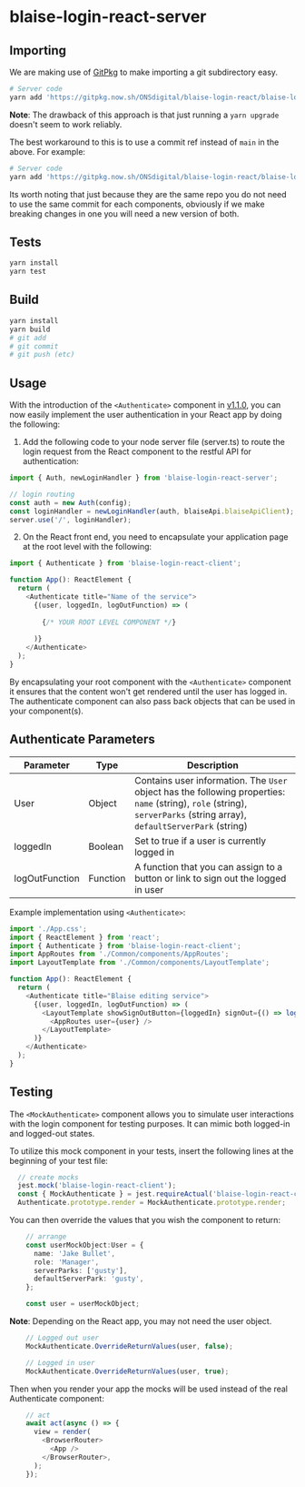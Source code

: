 # blaise-login-react-server

## Importing

We are making use of [GitPkg](https://gitpkg.vercel.app/guide/) to make importing a git subdirectory easy.

```sh
# Server code
yarn add 'https://gitpkg.now.sh/ONSdigital/blaise-login-react/blaise-login-react-server?main'
```

**Note**: The drawback of this approach is that just running a `yarn upgrade` doesn't seem to work reliably.

The best workaround to this is to use a commit ref instead of `main` in the above. For example:

```sh
# Server code
yarn add 'https://gitpkg.now.sh/ONSdigital/blaise-login-react/blaise-login-react-server?74e88ad500a734ce797df3ed3e2a85bdacb71980'
```

Its worth noting that just because they are the same repo you do not need to use the same commit for each components,
obviously if we make breaking changes in one you will need a new version of both.

## Tests

```sh
yarn install
yarn test
```

## Build

```sh
yarn install
yarn build
# git add
# git commit
# git push (etc)
```

## Usage

With the introduction of the `<Authenticate>` component in [v1.1.0](https://github.com/ONSdigital/blaise-login-react/releases/tag/v1.1.0), you can now easily implement the user authentication in your React app by doing the following:

1) Add the following code to your node server file (server.ts) to route the login request from the React component to the restful API for authentication:

```ts
import { Auth, newLoginHandler } from 'blaise-login-react-server';

// login routing
const auth = new Auth(config);
const loginHandler = newLoginHandler(auth, blaiseApi.blaiseApiClient);
server.use('/', loginHandler);

```

2) On the React front end, you need to encapsulate your application page at the root level with the following:

```ts
import { Authenticate } from 'blaise-login-react-client';

function App(): ReactElement {
  return (
    <Authenticate title="Name of the service">
      {(user, loggedIn, logOutFunction) => (
      
        {/* YOUR ROOT LEVEL COMPONENT */}
      
      )}
    </Authenticate>
  );
}
```

By encapsulating your root component with the `<Authenticate>` component it ensures that the content won't get rendered until the user has logged in.
The authenticate component can also pass back objects that can be used in your component(s).

## Authenticate Parameters

| Parameter       | Type     | Description |
| --------------- | -------- | ----------- |
| User            | Object   | Contains user information. The `User` object has the following properties: `name` (string), `role` (string), `serverParks` (string array), `defaultServerPark` (string) |
| loggedIn        | Boolean  | Set to true if a user is currently logged in |
| logOutFunction  | Function | A function that you can assign to a button or link to sign out the logged in user |

Example implementation using `<Authenticate>`:
```ts 
import './App.css';
import { ReactElement } from 'react';
import { Authenticate } from 'blaise-login-react-client';
import AppRoutes from './Common/components/AppRoutes';
import LayoutTemplate from './Common/components/LayoutTemplate';

function App(): ReactElement {
  return (
    <Authenticate title="Blaise editing service">
      {(user, loggedIn, logOutFunction) => (
        <LayoutTemplate showSignOutButton={loggedIn} signOut={() => logOutFunction()}>
          <AppRoutes user={user} />
        </LayoutTemplate>
      )}
    </Authenticate>
  );
}
```

## Testing

The `<MockAuthenticate>` component allows you to simulate user interactions with the login component for testing purposes. It can mimic both logged-in and logged-out states.

To utilize this mock component in your tests, insert the following lines at the beginning of your test file:

```ts 
  // create mocks
  jest.mock('blaise-login-react-client');
  const { MockAuthenticate } = jest.requireActual('blaise-login-react-client');
  Authenticate.prototype.render = MockAuthenticate.prototype.render;
```

You can then override the values that you wish the component to return:
```ts 
    // arrange
    const userMockObject:User = {
      name: 'Jake Bullet',
      role: 'Manager',
      serverParks: ['gusty'],
      defaultServerPark: 'gusty',
    };

    const user = userMockObject;
```
**Note**: Depending on the React app, you may not need the user object.
```ts
    // Logged out user
    MockAuthenticate.OverrideReturnValues(user, false); 
```
```ts
    // Logged in user
    MockAuthenticate.OverrideReturnValues(user, true); 
```

Then when you render your app the mocks will be used instead of the real Authenticate component:
```ts 
    // act
    await act(async () => {
      view = render(
        <BrowserRouter>
          <App />
        </BrowserRouter>,
      );
    });
```